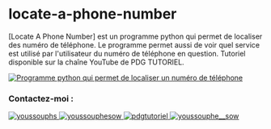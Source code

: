 # locate-a-phone-number
[Locate A Phone Number] est un programme python qui permet de localiser des numéro de téléphone. Le programme permet aussi de voir quel service est utilisé par l'utilisateur du numéro de téléphone en question. Tutoriel disponible sur la chaîne YouTube de PDG TUTORIEL.



[![Programme python qui permet de localiser un numéro de téléphone](http://img.youtube.com/vi/WHgu-bdMSeM/0.jpg)](https://www.youtube.com/watch?v=WHgu-bdMSeM "Programme python qui permet de localiser un numéro de téléphone")


<p align="left">
  <h3 align="left">Contactez-moi :</h3>
  <a href="https://twitter.com/youssouphs" target="blank">
    <img src="https://img.shields.io/twitter/follow/youssouphs?logo=twitter&style=for-the-badge" alt="youssouphs" />
  </a>
  <a href="https://linkedin.com/youssouphesow" target="blank">
    <img src="https://img.shields.io/badge/LinkedIn-0077B5?style=for-the-badge&logo=linkedin&logoColor=white" alt="youssouphesow" />
  </a>
  <a href="https://youtube.com/pdgtutoriel" target="blank">
    <img src="https://img.shields.io/badge/Youtube-E4405F?style=for-the-badge&logo=youtube&logoColor=white" alt="pdgtutoriel" />
  </a>
  <a href="https://instagram.com/youssouphe__sow" target="blank">
    <img src="https://img.shields.io/badge/Instagram-E4405F?style=for-the-badge&logo=instagram&logoColor=white" alt="youssouphe__sow" />
  </a>
</p>
